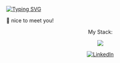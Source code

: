 [![Typing SVG](https://readme-typing-svg.herokuapp.com?font=Fira+Code&pause=1000&color=9FF700&vCenter=true&width=435&lines=Ciao+sono+Luca!;Sono+un+Jr.+Full+Stack+Developer)](https://git.io/typing-svg)
<!--
**luca-cirigliano/luca-cirigliano** is a ✨ _special_ ✨ repository because its `README.md` (this file) appears on your GitHub profile.

Here are some ideas to get you started:

- 🔭 I’m currently working on ...
- 🌱 I’m currently learning ...
- 👯 I’m looking to collaborate on ...
- 🤔 I’m looking for help with ...
- 💬 Ask me about ...
- 📫 How to reach me: ...
- 😄 Pronouns: ...
- ⚡ Fun fact: ...
-->
🌱 nice to meet you!

<p align="center">My Stack:</p>
<p align="center">
  <a href="https://skillicons.dev">
    <img src="https://skillicons.dev/icons?i=html,css,bootstrap,sass,javascript,vue,vite,mysql,postman,php,laravel">
  </a>
</p>
<div align="center">
<a href="https://www.linkedin.com/in/luca-cirigliano/" target="_blank">
<img src="https://img.shields.io/badge/LinkedIn-0077B5?style=for-the-badge&logo=linkedin&logoColor=white" alt="LinkedIn" />
</a>  
</div>


